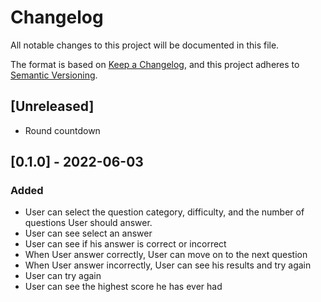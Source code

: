 # Changelog
All notable changes to this project will be documented in this file.

The format is based on [Keep a Changelog](https://keepachangelog.com/en/1.0.0/),
and this project adheres to [Semantic Versioning](https://semver.org/spec/v2.0.0.html).

## [Unreleased]
- Round countdown

## [0.1.0] - 2022-06-03
### Added
- User can select the question category, difficulty, and the number of questions User should answer.
- User can see select an answer
- User can see if his answer is correct or incorrect
- When User  answer correctly, User  can move on to the next question
- When User  answer incorrectly, User  can see his results and try again
- User can try again
- User can see the highest score he has ever had
